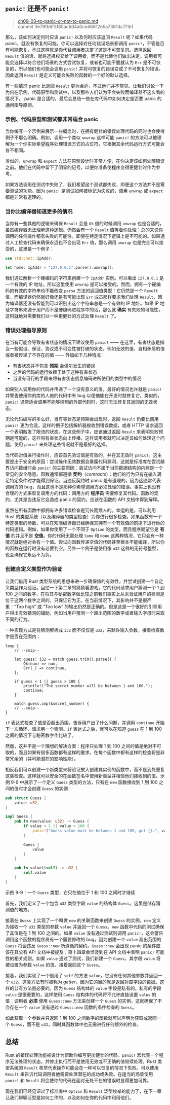 ## `panic!` 还是不 `panic!`

> [ch09-03-to-panic-or-not-to-panic.md](https://github.com/rust-lang/book/blob/master/second-edition/src/ch09-03-to-panic-or-not-to-panic.md)
> <br>
> commit 3e79fb6f3f85ac6d4a0ce46612e5a7381dc7f1b1

那么，该如何决定何时应该 `panic!` 以及何时应该返回 `Result` 呢？如果代码 panic，就没有恢复的可能。你可以选择对任何错误场景都调用 `panic!`，不管是否有可能恢复，不过这样就是你代替调用者决定了这是不可恢复的。选择返回 `Result` 值的话，就将选择权交给了调用者，而不是代替他们做出决定。调用者可能会选择以符合他们场景的方式尝试恢复，或者也可能干脆就认为 `Err` 是不可恢复的，所以他们也可能会调用 `panic!` 并将可恢复的错误变成了不可恢复的错误。因此返回 `Result` 是定义可能会失败的函数的一个好的默认选择。

有一些情况 panic 比返回 `Result` 更为合适，不过他们并不常见。让我们讨论一下为何在示例、代码原型和测试中，以及那些人们认为不会失败而编译器不这么看的情况下， panic 是合适的，最后会总结一些在库代码中如何决定是否要 panic 的通用指导原则。

### 示例、代码原型和测试都非常适合 panic

当你编写一个示例来展示一些概念时，在拥有健壮的错误处理代码的同时也会使得例子不那么明确。例如，调用一个类似 `unwrap` 这样可能 `panic!` 的方法可以被理解为一个你实际希望程序处理错误方式的占位符，它根据其余代码运行方式可能会各不相同。

类似的，`unwrap` 和 `expect` 方法在原型设计时非常方便，在你决定该如何处理错误之前。他们在代码中留下了明显的记号，以便你准备使程序变得更健壮时作为参考。

如果方法调用在测试中失败了，我们希望这个测试都失败，即便这个方法并不是需要测试的功能。因为 `panic!` 是测试如何被标记为失败的，调用 `unwrap` 或 `expect` 都是非常有道理的。

### 当你比编译器知道更多的情况

当你有一些其他的逻辑来确保 `Result` 会是 `Ok` 值的时候调用 `unwrap` 也是合适的，虽然编译器无法理解这种逻辑。仍然会有一个 `Result` 值等着你处理：总的来说你调用的任何操作都有失败的可能性，即便在特定情况下逻辑上是不可能的。如果通过人工检查代码来确保永远也不会出现 `Err` 值，那么调用 `unwrap` 也是完全可以接受的，这里是一个例子：

```rust
use std::net::IpAddr;

let home: IpAddr = "127.0.0.1".parse().unwrap();
```

我们通过解析一个硬编码的字符来创建一个 `IpAddr` 实例。可以看出 `127.0.0.1` 是一个有效的 IP 地址，所以这里使用 `unwrap` 是可以接受的。然而，拥有一个硬编码的有效的字符串也不能改变 `parse` 方法的返回值类型：它仍然是一个 `Result` 值，而编译器仍然就好像还是有可能出现 `Err` 成员那样要求我们处理 `Result`，因为编译器还没有智能到可以识别出这个字符串总是一个有效的 IP 地址。如果 IP 地址字符串来源于用户而不是硬编码进程序中的话，那么就 **确实** 有失败的可能性，这时就绝对需要我们以一种更健壮的方式处理 `Result` 了。

### 错误处理指导原则

在当有可能会导致有害状态的情况下建议使用 `panic!` —— 在这里，有害状态是指当一些假设、保证、协议或不可变性被打破的状态，例如无效的值、自相矛盾的值或者被传递了不存在的值 —— 外加如下几种情况：

* 有害状态并不包含 **预期** 会偶尔发生的错误
* 之后的代码的运行依赖于处于这种有害状态
* 当没有可行的手段来将有害状态信息编码进所使用的类型中的情况

如果别人调用你的代码并传递了一个没有意义的值，最好的情况也许就是 `panic!` 并警告使用你的库的人他的代码中有 bug 以便他能在开发时就修复它。类似的，`panic!` 通常适合调用不能够控制的外部代码时，这时无法修复其返回的无效状态。

无论代码编写的多么好，当有害状态是预期会出现时，返回 `Result` 仍要比调用 `panic!` 更为合适。这样的例子包括解析器接收到错误数据，或者 HTTP 请求返回一个表明触发了限流的状态。在这些例子中，应该通过返回 `Result` 来表明失败预期是可能的，这样将有害状态向上传播，这样调用者就可以决定该如何处理这个问题。使用 `panic!` 来处理这些情况就不是最好的选择。

当代码对值进行操作时，应该首先验证值是有效的，并在其无效时 `panic!`。这主要是出于安全的原因：尝试操作无效数据会暴露代码漏洞，这就是标准库在尝试越界访问数组时会 `panic!` 的主要原因：尝试访问不属于当前数据结构的内存是一个常见的安全隐患。函数通常都遵循 **契约**（*contracts*）：他们的行为只有在输入满足特定条件时才能得到保证。当违反契约时 panic 是有道理的，因为这通常代表调用方的 bug，而且这也不是那种你希望调用方必须处理的错误。事实上也没有合理的方式来恢复调用方的代码：调用方的 **程序员** 需要修复其代码。函数的契约，尤其是当违反它会造成 panic 的契约，应该在函数的 API 文档中得到解释。

虽然在所有函数中都拥有许多错误检查是冗长而烦人的。幸运的是，可以利用 Rust 的类型系统（以及编译器的类型检查）为你进行很多检查。如果函数有一个特定类型的参数，可以在知晓编译器已经确保其拥有一个有效值的前提下进行你的代码逻辑。例如，如果你使用了一个不同于 `Option` 的类型，而且程序期望它是 **有值** 的并且不是 **空值**。你的代码无需处理 `Some` 和 `None` 这两种情况，它只会有一种情况就是绝对会有一个值。尝试向函数传递空值的代码甚至根本不能编译，所以你的函数在运行时没有必要判空。另外一个例子是使用像 `u32` 这样的无符号整型，也会确保它永远不为负。

### 创建自定义类型作为验证

让我们借用 Rust 类型系统的思想来进一步确保值的有效性，并尝试创建一个自定义类型作为验证。回忆一下第二章的猜猜看游戏，它的代码请求用户猜测一个 1 到 100 之间的数字，在将其与秘密数字做比较之前我们事实上从未验证用户的猜测是位于这两个数字之间的，只保证它为正。在当前情况下，其影响并不是很严重：“Too high” 或 “Too low” 的输出仍然是正确的。但是这是一个很好的引导用户得出有效猜测的辅助，例如当用户猜测一个超出范围的数字或者输入字母时采取不同的行为。

一种实现方式是将猜测解析成 `i32` 而不仅仅是 `u32`，来默许输入负数，接着检查数字是否在范围内：

```rust,ignore
loop {
    // --snip--

    let guess: i32 = match guess.trim().parse() {
        Ok(num) => num,
        Err(_) => continue,
    };

    if guess < 1 || guess > 100 {
        println!("The secret number will be between 1 and 100.");
        continue;
    }

    match guess.cmp(&secret_number) {
    // --snip--
}
```

`if` 表达式检查了值是否超出范围，告诉用户出了什么问题，并调用 `continue` 开始下一次循环，请求另一个猜测。`if` 表达式之后，就可以在知道 `guess` 在 1 到 100 之间的情况下与秘密数字作比较了。

然而，这并不是一个理想的解决方案：程序只处理 1 到 100 之间的值是绝对不可取的，而且如果有很多函数都有这样的要求，在每个函数中都有这样的检查将是非常冗余的（并可能潜在的影响性能）。

相反我们可以创建一个新类型来将验证放入创建其实例的函数中，而不是到处重复这些检查。这样就可以安全的在函数签名中使用新类型并相信他们接收到的值。示例 9-9 中展示了一个定义 `Guess` 类型的方法，只有在 `new` 函数接收到 1 到 100 之间的值时才会创建 `Guess` 的实例：

```rust
pub struct Guess {
    value: u32,
}

impl Guess {
    pub fn new(value: u32) -> Guess {
        if value < 1 || value > 100 {
            panic!("Guess value must be between 1 and 100, got {}.", value);
        }

        Guess {
            value
        }
    }

    pub fn value(&self) -> u32 {
        self.value
    }
}
```

<span class="caption">示例 9-9：一个 `Guess` 类型，它只在值位于 1 和 100 之间时才继续</span>

首先，我们定义了一个包含 `u32` 类型字段 `value` 的结构体 `Guess`。这里是储存猜测值的地方。

接着在 `Guess` 上实现了一个叫做 `new` 的关联函数来创建 `Guess` 的实例。`new` 定义为接收一个 `u32` 类型的参数 `value` 并返回一个 `Guess`。`new` 函数中代码的测试确保了其值是在 1 到 100 之间的。如果 `value` 没有通过测试则调用 `panic!`，这会警告调用这个函数的程序员有一个需要修改的 bug，因为创建一个 `value` 超出范围的 `Guess` 将会违反 `Guess::new` 所遵循的契约。`Guess::new` 会出现 panic 的条件应该在其公有 API 文档中被提及；第十四章会涉及到在 API 文档中表明 `panic!` 可能性的相关规则。如果 `value` 通过了测试，我们新建一个 `Guess`，其字段 `value` 将被设置为参数 `value` 的值，接着返回这个 `Guess`。

接着，我们实现了一个借用了 `self` 的方法 `value`，它没有任何其他参数并返回一个 `u32`。这类方法有时被称为 *getter*，因为它的目的就是返回对应字段的数据。这样的公有方法是必要的，因为 `Guess` 结构体的 `value` 字段是私有的。私有的字段 `value` 是很重要的，这样使用 `Guess` 结构体的代码将不允许直接设置 `value` 的值：调用者 **必须** 使用 `Guess::new` 方法来创建一个 `Guess` 的实例，这就确保了不会存在一个 `value` 没有通过 `Guess::new` 函数的条件检查的 `Guess`。

如此获取一个参数并只返回 1 到 100 之间数字的函数就可以声明为获取或返回一个 `Guess`，而不是 `u32`，同时其函数体中也无需进行任何额外的检查。

## 总结

Rust 的错误处理功能被设计为帮助你编写更加健壮的代码。`panic!` 宏代表一个程序无法处理的状态，并停止执行而不是使用无效或不正确的值继续处理。Rust 类型系统的 `Result` 枚举代表操作可能会在一种可以恢复的情况下失败。可以使用 `Result` 来告诉代码调用者他需要处理潜在的成功或失败。在适当的场景使用 `panic!` 和 `Result` 将会使你的代码在面对无处不在的错误时显得更加可靠。

现在我们已经见识过了标准库中 `Option` 和 `Result` 泛型枚举的能力了，在下一章让我们聊聊泛型是如何工作的，以及如何在你的代码中利用他们。